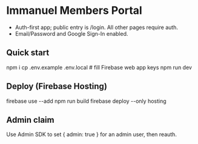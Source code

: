 # Immanuel Members Portal
- Auth-first app; public entry is /login. All other pages require auth.
- Email/Password and Google Sign-In enabled.

## Quick start
npm i
cp .env.example .env.local   # fill Firebase web app keys
npm run dev

## Deploy (Firebase Hosting)
firebase use --add
npm run build
firebase deploy --only hosting

## Admin claim
Use Admin SDK to set { admin: true } for an admin user, then reauth.
